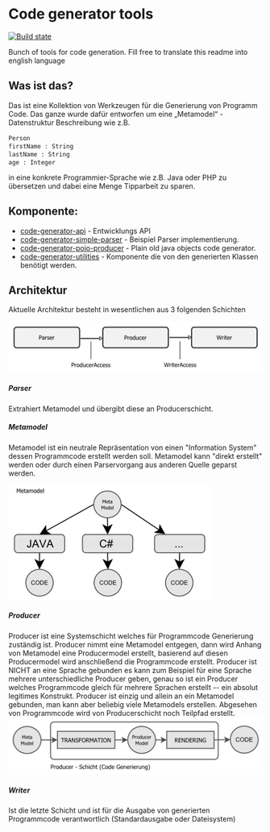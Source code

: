 Code generator tools
====================

[![Build state](https://travis-ci.org/sergej-samsonow/code-generator.svg)](https://travis-ci.org/sergej-samsonow/code-generator)

Bunch of tools for code generation.
Fill free to translate this readme into english language

## Was ist das?
Das ist eine Kollektion von Werkzeugen für die Generierung von Programm Code.
Das ganze wurde dafür entworfen um eine „Metamodel“ - Datenstruktur 
Beschreibung wie z.B. 

```
Person
firstName : String
lastName : String
age : Integer
```
in eine konkrete Programmier-Sprache wie z.B. Java oder PHP zu übersetzen 
und dabei eine Menge Tipparbeit zu sparen.  

## Komponente:
* [code-generator-api](api) - Entwicklungs API
* [code-generator-simple-parser](simple-parser) - Beispiel Parser implementierung.
* [code-generator-pojo-producer](pojo-producer) - Plain old java objects code generator.
* [code-generator-utilities](utilities) - Komponente die von den generierten Klassen benötigt werden.

## Architektur
Aktuelle Architektur besteht in wesentlichen aus 3 folgenden Schichten

![Architektur](src/site/resources/architecture.png)

##### Parser
Extrahiert Metamodel und übergibt diese an Producerschicht.

##### Metamodel
Metamodel ist ein neutrale Repräsentation von einen "Information System"
dessen Programmcode erstellt werden soll. Metamodel kann "direkt erstellt"
werden oder durch einen Parservorgang aus anderen Quelle geparst werden.

![Metamodel](src/site/resources/meta-model.png)

##### Producer
Producer ist eine Systemschicht welches für Programmcode Generierung zuständig
ist. Producer nimmt eine Metamodel entgegen, dann wird Anhang von Metamodel
eine Producermodel erstellt, basierend auf diesen Producermodel wird
anschließend die Programmcode erstellt. Producer ist NICHT an eine Sprache
gebunden es kann zum Beispiel für eine Sprache mehrere unterschiedliche
Producer geben, genau so ist ein Producer welches Programmcode gleich für
mehrere Sprachen erstellt -- ein absolut legitimes Konstrukt. Producer
ist einzig und allein an ein Metamodel gebunden, man kann aber beliebig 
viele Metamodels erstellen. 
Abgesehen von Programmcode wird von Producerschicht noch Teilpfad erstellt.
![Producer Schicht](src/site/resources/producer-layer.png)

##### Writer
Ist die letzte Schicht und ist für die Ausgabe von generierten Programmcode
verantwortlich (Standardausgabe oder Dateisystem)


